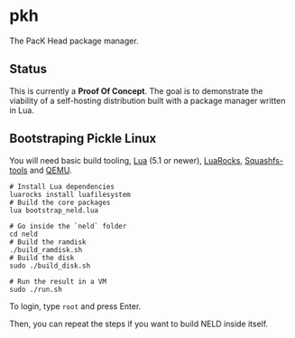 # pkh
The PacK Head package manager.

## Status

This is currently a **Proof Of Concept**. The goal is to demonstrate the viability of a self-hosting distribution built with a package manager written in Lua.

## Bootstraping Pickle Linux

You will need basic build tooling, [Lua](https://www.lua.org) (5.1 or newer), [LuaRocks](https://luarocks.org), [Squashfs-tools](https://github.com/plougher/squashfs-tools) and [QEMU](https://www.qemu.org).

```
# Install Lua dependencies
luarocks install luafilesystem
# Build the core packages
lua bootstrap_neld.lua

# Go inside the `neld` folder
cd neld
# Build the ramdisk
./build_ramdisk.sh
# Build the disk
sudo ./build_disk.sh

# Run the result in a VM
sudo ./run.sh
```

To login, type `root` and press Enter.

Then, you can repeat the steps if you want to build NELD inside itself.
